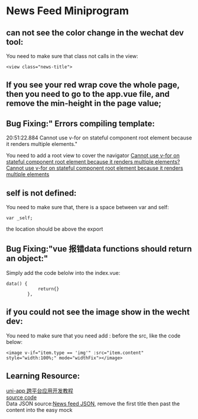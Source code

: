 # News Feed Miniprogram
## can not see the color change in the wechat dev tool:
You need to make sure that class not calls in the view:  
```
<view class="news-title">
```
## If you see your red wrap cove the whole page, then you need to go to the app.vue file, and remove the min-height in the page value;  

 ## Bug Fixing:" Errors compiling template:
20:51:22.884   Cannot use v-for on stateful component root element because it renders multiple elements."  

You need to add a root view to cover the navigator
[Cannot use v-for on stateful component root element because it renders multiple elements?](https://stackoverflow.com/questions/44193822/cannot-use-v-for-on-stateful-component-root-element-because-it-renders-multiple/45200570)  
[Cannot use v-for on stateful component root element because it renders multiple elements](https://blog.csdn.net/rj2017211811/article/details/104325983)  

## self is not defined:  
You need to make sure that, there is a space between var and self:  
```
var _self;
```
the location should be above the export
## Bug Fixing:"vue 报错data functions should return an object:"
Simply add the code belolw into the index.vue:
```
data() {
			return{}
		},
```
## if you could not see the image show in the wecht dev:

You need to make sure that you need add : before the src, like the code below:  
```
<image v-if="item.type == 'img'" :src="item.content" style="width:100%;" mode="widthFix"></image>
```
## Learning Resource: 

[uni-app 跨平台应用开发教程](https://ke.qq.com/user/index/index.html#/plan/cid=323825&tid=100384338&term_id=100384338)  
[source code](https://ke.qq.com/course/323825)  
Data JSON source:[News feed JSON](https://github.com/GlennOu66304/Uniapp-Mini-Program-Development/blob/master/News%20feed%20JSON), remove the first title then past the content into the easy mock